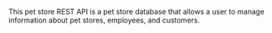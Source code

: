 This pet store REST API is a pet store database that allows a user to manage information about pet stores, employees, and customers. 
